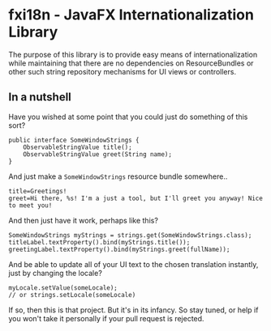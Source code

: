 # fxi18n - JavaFX Internationalization Library
The purpose of this library is to provide easy means of internationalization
while maintaining that there are no dependencies on ResourceBundles or other such
string repository mechanisms for UI views or controllers.

## In a nutshell

Have you wished at some point that you could just do something of
this sort?

```
public interface SomeWindowStrings {
    ObservableStringValue title();
    ObservableStringValue greet(String name);
}
```

And just make a `SomeWindowStrings` resource bundle somewhere..
```
title=Greetings!
greet=Hi there, %s! I'm a just a tool, but I'll greet you anyway! Nice to meet you!
```

And then just have it work, perhaps like this?

```
SomeWindowStrings myStrings = strings.get(SomeWindowStrings.class);
titleLabel.textProperty().bind(myStrings.title());
greetingLabel.textProperty().bind(myStrings.greet(fullName));
```

And be able to update all of your UI text to the chosen translation
instantly, just by changing the locale?

```
myLocale.setValue(someLocale);
// or strings.setLocale(someLocale)
```

If so, then this is that project. But it's in its infancy. So stay tuned,
or help if you won't take it personally if your pull request is rejected.